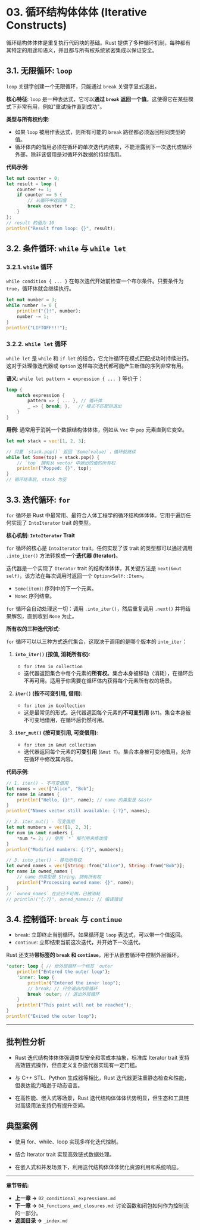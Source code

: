 ﻿# 03. 循环结构体体体 (Iterative Constructs)

循环结构体体体是重复执行代码块的基础。Rust 提供了多种循环机制，每种都有其特定的用途和语义，并且都与所有权系统紧密集成以保证安全。

## 3.1. 无限循环: `loop`

`loop` 关键字创建一个无限循环，只能通过 `break` 关键字显式退出。

**核心特征**:
`loop` 是一种表达式，它可以**通过 `break` 返回一个值**。这使得它在某些模式下非常有用，例如"重试操作直到成功"。

**类型与所有权约束**:

* 如果 `loop` 被用作表达式，则所有可能的 `break` 路径都必须返回相同类型的值。
* 循环体内的借用必须在循环的单次迭代内结束，不能泄露到下一次迭代或循环外部，除非该借用是对循环外数据的持续借用。

**代码示例**:

```rust
let mut counter = 0;
let result = loop {
    counter += 1;
    if counter == 5 {
        // 从循环中返回值
        break counter * 2;
    }
};
// result 的值为 10
println!("Result from loop: {}", result);
```

## 3.2. 条件循环: `while` 与 `while let`

### 3.2.1. `while` 循环

`while condition { ... }` 在每次迭代开始前检查一个布尔条件。只要条件为 `true`，循环体就会继续执行。

```rust
let mut number = 3;
while number != 0 {
    println!("{}!", number);
    number -= 1;
}
println!("LIFTOFF!!!");
```

### 3.2.2. `while let` 循环

`while let` 是 `while` 和 `if let` 的结合，它允许循环在模式匹配成功时持续进行。这对于处理像迭代器或 `Option` 这样每次迭代都可能产生新值的序列非常有用。

**语义**:
`while let pattern = expression { ... }` 等价于：

```rust
loop {
    match expression {
        pattern => { ... }, // 循环体
        _ => { break; },   // 模式不匹配则退出
    }
}
```

**用例**:
通常用于消耗一个数据结构体体体，例如从 `Vec` 中 `pop` 元素直到它变空。

```rust
let mut stack = vec![1, 2, 3];

// 只要 `stack.pop()` 返回 `Some(value)`，循环就继续
while let Some(top) = stack.pop() {
    // `top` 拥有从 vector 中弹出的值的所有权
    println!("Popped: {}", top);
}
// 循环结束后, stack 为空
```

## 3.3. 迭代循环: `for`

`for` 循环是 Rust 中最常用、最符合人体工程学的循环结构体体体。它用于遍历任何实现了 `IntoIterator` trait 的类型。

**核心机制: `IntoIterator` Trait**

`for` 循环的核心是 `IntoIterator` trait。任何实现了该 trait 的类型都可以通过调用 `.into_iter()` 方法转换成一个**迭代器 (Iterator)**。

迭代器是一个实现了 `Iterator` trait 的结构体体体，其关键方法是 `next(&mut self)`，该方法在每次调用时返回一个 `Option<Self::Item>`。

* `Some(item)`: 序列中的下一个元素。
* `None`: 序列结束。

`for` 循环会自动处理这一切：调用 `.into_iter()`，然后重复调用 `.next()` 并将结果解包，直到收到 `None` 为止。

**所有权的三种迭代形式**:

`for` 循环可以以三种方式迭代集合，这取决于调用的是哪个版本的 `into_iter`：

1. **`into_iter()` (按值, 消耗所有权)**:
    * `for item in collection`
    * 迭代器返回集合中每个元素的**所有权**。集合本身被移动（消耗），在循环后不再可用。适用于你需要在循环体内获得每个元素所有权的场景。

2. **`iter()` (按不可变引用, 借用)**:
    * `for item in &collection`
    * 这是最常见的形式。迭代器返回每个元素的**不可变引用** (`&T`)。集合本身被不可变地借用，在循环后仍然可用。

3. **`iter_mut()` (按可变引用, 可变借用)**:
    * `for item in &mut collection`
    * 迭代器返回每个元素的**可变引用** (`&mut T`)。集合本身被可变地借用，允许在循环中修改其内容。

**代码示例**:

```rust
// 1. iter() - 不可变借用
let names = vec!["Alice", "Bob"];
for name in &names {
    println!("Hello, {}!", name); // name 的类型是 &&str
}
println!("Names vector still available: {:?}", names);

// 2. iter_mut() - 可变借用
let mut numbers = vec![1, 2, 3];
for num in &mut numbers {
    *num *= 2; // 使用 `*` 解引用来修改值
}
println!("Modified numbers: {:?}", numbers);

// 3. into_iter() - 移动所有权
let owned_names = vec![String::from("Alice"), String::from("Bob")];
for name in owned_names {
    // name 的类型是 String，拥有所有权
    println!("Processing owned name: {}", name);
}
// `owned_names` 在此已不可用，已被消耗
// println!("{:?}", owned_names); // 编译错误
```

## 3.4. 控制循环: `break` 与 `continue`

* `break`: 立即终止当前循环。如果循环是 `loop` 表达式，可以带一个值返回。
* `continue`: 立即结束当前这次迭代，并开始下一次迭代。

Rust 还支持**带标签的 `break` 和 `continue`**，用于从嵌套循环中控制外层循环。

```rust
'outer: loop { // 给外层循环一个标签 'outer
    println!("Entered the outer loop");
    'inner: loop {
        println!("Entered the inner loop");
        // break; // 只会退出内层循环
        break 'outer; // 退出外层循环
    }
    println!("This point will not be reached");
}
println!("Exited the outer loop");
```

---

## 批判性分析

* Rust 迭代结构体体体强调类型安全和零成本抽象，标准库 Iterator trait 支持高效链式操作，但自定义复杂迭代器实现有一定门槛。

* 与 C++ STL、Python 生成器等相比，Rust 迭代器更注重静态检查和性能，但表达能力略逊于动态语言。
* 在高性能、嵌入式等场景，Rust 迭代结构体体体优势明显，但生态和工具链对高级用法支持仍有提升空间。

## 典型案例

* 使用 for、while、loop 实现多样化迭代控制。

* 结合 Iterator trait 实现高效链式数据处理。
* 在嵌入式和并发场景下，利用迭代结构体体体优化资源利用和系统响应。

---

**章节导航:**

* **上一章 ->** `02_conditional_expressions.md`
* **下一章 ->** `04_functions_and_closures.md`: 讨论函数和闭包如何作为控制流的一部分。
* **返回目录 ->** `_index.md`
